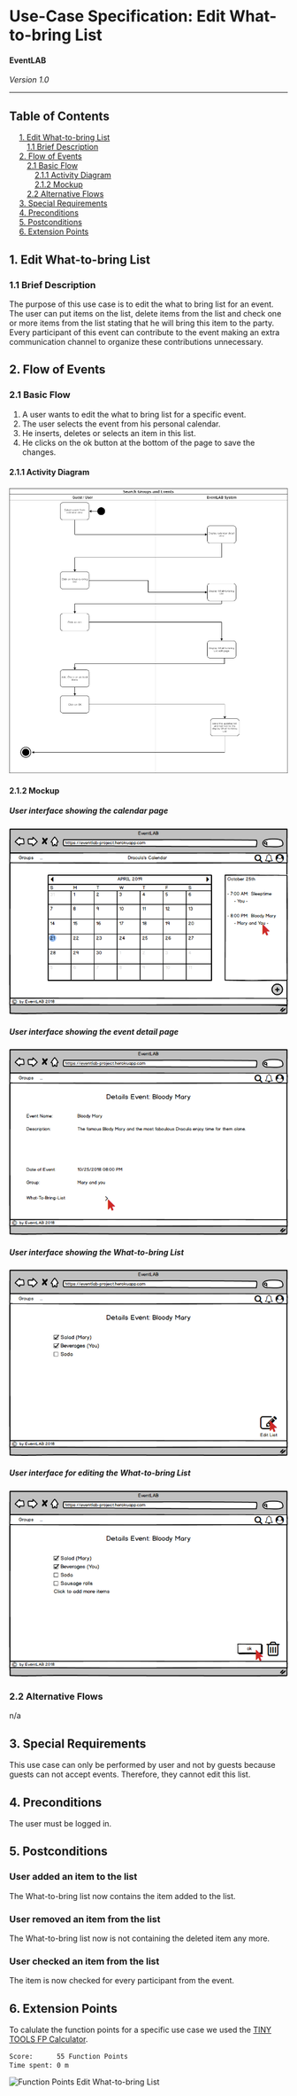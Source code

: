 # Use-Case Specification: Edit What-to-bring List
#### EventLAB

*Version 1.0*

---
## Table of Contents

&emsp; [1. Edit What-to-bring List](#1-edit-what-to-bring-list)<br/>
&emsp;&emsp; [1.1 Brief Description](#11-brief-description)<br/>
&emsp; [2. Flow of Events](#2-flow-of-events)<br/>
&emsp;&emsp; [2.1 Basic Flow](#21-basic-flow)<br/>
&emsp;&emsp;&emsp; [2.1.1 Activity Diagram](#211-activity-diagram)<br/>
&emsp;&emsp;&emsp; [2.1.2 Mockup](#212-mockup)<br/>
&emsp;&emsp; [2.2 Alternative Flows](#22-alternative-flows)<br/>
&emsp; [3. Special Requirements](#3-special-requirements)<br/>
&emsp; [4. Preconditions](#4-preconditions)<br/>
&emsp; [5. Postconditions](#5-postconditions)<br/>
&emsp; [6. Extension Points](#6-extension-points)<br/>

## 1. Edit What-to-bring List

### 1.1 Brief Description
The purpose of this use case is to edit the what to bring list for an event. The user can put items on the list, delete items from the list and check one or more items from the list stating that he will bring this item to the party. Every participant of this event can contribute to the event making an extra communication channel to organize these contributions unnecessary.

## 2. Flow of Events

### 2.1 Basic Flow

1.	A user wants to edit the what to bring list for a specific event.
2.	The user selects the event from his personal calendar.
3.	He inserts, deletes or selects an item in this list.
4.	He clicks on the ok button at the bottom of the page to save the changes.


#### 2.1.1 Activity Diagram

![Activity Diagram Edit What-to-bring List](Activity-Diagram.png)

#### 2.1.2 Mockup

##### User interface showing the calendar page
[![Mockup 1](Mockups/01%20-%20User%20Interface.png)](https://github.com/tarjmp/eventlab-doc/blob/master/Software%20Requirements%20Specification/Use%20Cases/Edit%20What-to-bring%20List/Mockups/01%20-%20User%20Interface.png)

##### User interface showing the event detail page
[![Mockup 2](Mockups/02%20-Event%20detail%20site.png)](https://github.com/tarjmp/eventlab-doc/blob/master/Software%20Requirements%20Specification/Use%20Cases/Edit%20What-to-bring%20List/Mockups/02%20-Event%20detail%20site.png)

##### User interface showing the What-to-bring List
[![Mockup 3](Mockups/03%20-%20Overview%20what%20to%20bring%20list.png)](https://github.com/tarjmp/eventlab-doc/blob/master/Software%20Requirements%20Specification/Use%20Cases/Edit%20What-to-bring%20List/Mockups/03%20-%20Overview%20what%20to%20bring%20list.png)

##### User interface for editing the What-to-bring List
[![Mockup 4](Mockups/03%20-%20Overview%20what%20to%20bring%20list%20edit.png)](https://github.com/tarjmp/eventlab-doc/blob/master/Software%20Requirements%20Specification/Use%20Cases/Edit%20What-to-bring%20List/Mockups/03%20-%20Overview%20what%20to%20bring%20list%20edit.png)

### 2.2 Alternative Flows

n/a

## 3. Special Requirements

This use case can only be performed by user and not by guests because guests can not accept events. Therefore, they cannot edit this list.

## 4. Preconditions

The user must be logged in.

## 5. Postconditions

### User added an item to the list
The What-to-bring list now contains the item added to the list.

### User removed an item from the list
The What-to-bring list now is not containing the deleted item any more.

### User checked an item from the list
The item is now checked for every participant from the event.


## 6. Extension Points

To calulate the function points for a specific use case we used the [TINY TOOLS FP Calculator](http://groups.umd.umich.edu/cis/course.des/cis525/js/f00/harvey/FP_Calc.html).

    Score:      55 Function Points
    Time spent: 0 m
	
![Function Points Edit What-to-bring List](FP-Edit-List.png)
